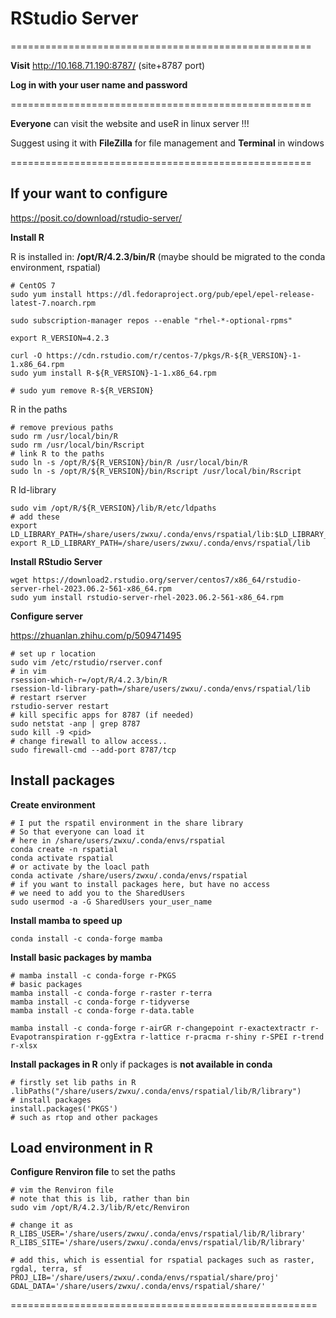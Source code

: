 # RStudio Server

====================================================

**Visit**  http://10.168.71.190:8787/   (site+8787 port)

**Log in with your user name and password**

====================================================

**Everyone** can visit the website and useR in linux server !!!

Suggest using it with **FileZilla** for file management and **Terminal** in windows

====================================================

## If your want to configure

https://posit.co/download/rstudio-server/

**Install R**

R is installed in:  **/opt/R/4.2.3/bin/R** (maybe should be migrated to the conda environment, rspatial)

```
# CentOS 7
sudo yum install https://dl.fedoraproject.org/pub/epel/epel-release-latest-7.noarch.rpm

sudo subscription-manager repos --enable "rhel-*-optional-rpms"

export R_VERSION=4.2.3

curl -O https://cdn.rstudio.com/r/centos-7/pkgs/R-${R_VERSION}-1-1.x86_64.rpm
sudo yum install R-${R_VERSION}-1-1.x86_64.rpm

# sudo yum remove R-${R_VERSION}
```
R in the paths

```
# remove previous paths
sudo rm /usr/local/bin/R
sudo rm /usr/local/bin/Rscript
# link R to the paths
sudo ln -s /opt/R/${R_VERSION}/bin/R /usr/local/bin/R
sudo ln -s /opt/R/${R_VERSION}/bin/Rscript /usr/local/bin/Rscript
```

R ld-library 

```
sudo vim /opt/R/${R_VERSION}/lib/R/etc/ldpaths
# add these 
export LD_LIBRARY_PATH=/share/users/zwxu/.conda/envs/rspatial/lib:$LD_LIBRARY_PATH
export R_LD_LIBRARY_PATH=/share/users/zwxu/.conda/envs/rspatial/lib
```

**Install RStudio Server**

```
wget https://download2.rstudio.org/server/centos7/x86_64/rstudio-server-rhel-2023.06.2-561-x86_64.rpm
sudo yum install rstudio-server-rhel-2023.06.2-561-x86_64.rpm
```

**Configure server**

https://zhuanlan.zhihu.com/p/509471495

```
# set up r location
sudo vim /etc/rstudio/rserver.conf
# in vim
rsession-which-r=/opt/R/4.2.3/bin/R
rsession-ld-library-path=/share/users/zwxu/.conda/envs/rspatial/lib
# restart rserver
rstudio-server restart
# kill specific apps for 8787 (if needed)
sudo netstat -anp | grep 8787
sudo kill -9 <pid>
# change firewall to allow access.. 
sudo firewall-cmd --add-port 8787/tcp
```

## Install packages

**Create environment**

```
# I put the rspatil environment in the share library
# So that everyone can load it
# here in /share/users/zwxu/.conda/envs/rspatial
conda create -n rspatial
conda activate rspatial
# or activate by the loacl path
conda activate /share/users/zwxu/.conda/envs/rspatial
# if you want to install packages here, but have no access
# we need to add you to the SharedUsers
sudo usermod -a -G SharedUsers your_user_name
```

**Install mamba to speed up** 

```
conda install -c conda-forge mamba
```

**Install basic packages by mamba** 

```
# mamba install -c conda-forge r-PKGS
# basic packages
mamba install -c conda-forge r-raster r-terra
mamba install -c conda-forge r-tidyverse
mamba install -c conda-forge r-data.table

mamba install -c conda-forge r-airGR r-changepoint r-exactextractr r-Evapotranspiration r-ggExtra r-lattice r-pracma r-shiny r-SPEI r-trend r-xlsx
```

**Install packages in R** only if packages is **not available in conda**

```
# firstly set lib paths in R
.libPaths("/share/users/zwxu/.conda/envs/rspatial/lib/R/library")
# install packages
install.packages('PKGS')
# such as rtop and other packages 
```

## Load environment in R

**Configure Renviron file** to set the paths 

```
# vim the Renviron file
# note that this is lib, rather than bin
sudo vim /opt/R/4.2.3/lib/R/etc/Renviron 

# change it as 
R_LIBS_USER='/share/users/zwxu/.conda/envs/rspatial/lib/R/library'
R_LIBS_SITE='/share/users/zwxu/.conda/envs/rspatial/lib/R/library'

# add this, which is essential for rspatial packages such as raster, rgdal, terra, sf
PROJ_LIB='/share/users/zwxu/.conda/envs/rspatial/share/proj'
GDAL_DATA='/share/users/zwxu/.conda/envs/rspatial/share/'

```

=====================================================



